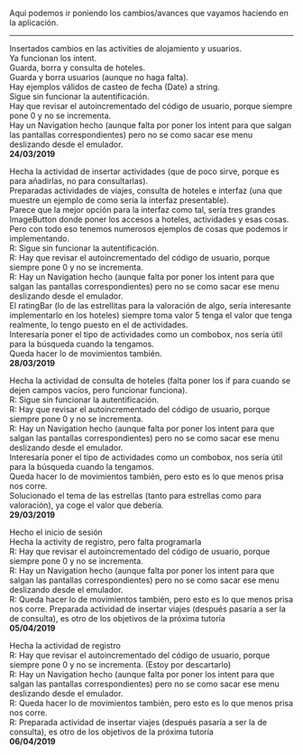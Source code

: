Aqui podemos ir poniendo los cambios/avances que vayamos haciendo en la aplicación.

---------------------------------------------

Insertados cambios en las activities de alojamiento y usuarios.  
Ya funcionan los intent.  
Guarda, borra y consulta de hoteles.  
Guarda y borra usuarios (aunque no haga falta).  
Hay ejemplos válidos de casteo de fecha (Date) a string.  
Sigue sin funcionar la autentificación.  
Hay que revisar el autoincrementado del código de usuario, porque siempre pone 0 y no se incrementa.  
Hay un Navigation hecho (aunque falta por poner los intent para que salgan las pantallas correspondientes) pero no se como sacar ese menu deslizando desde el emulador.  
**24/03/2019**  

Hecha la actividad de insertar actividades (que de poco sirve, porque es para añadirlas, no para consultarlas).  
Preparadas actividades de viajes, consulta de hoteles e interfaz (una que muestre un ejemplo de como sería la interfaz presentable).  
Parece que la mejor opción para la interfaz como tal, sería tres grandes ImageButton donde poner los accesos a hoteles, actividades y esas cosas.  
Pero con todo eso tenemos numerosos ejemplos de cosas que podemos ir implementando.  
R: Sigue sin funcionar la autentificación.  
R: Hay que revisar el autoincrementado del código de usuario, porque siempre pone 0 y no se incrementa.  
R: Hay un Navigation hecho (aunque falta por poner los intent para que salgan las pantallas correspondientes) pero no se como sacar ese menu deslizando desde el emulador.  
El ratingBar (lo de las estrellitas para la valoración de algo, sería interesante implementarlo en los hoteles) siempre toma valor 5 tenga el valor que tenga realmente, lo tengo puesto en el de actividades.  
Interesaría poner el tipo de actividades como un combobox, nos sería útil para la búsqueda cuando la tengamos.  
Queda hacer lo de movimientos también.  
**28/03/2019**  
  
Hecha la actividad de consulta de hoteles (falta poner los if para cuando se dejen campos vacíos, pero funcionar funciona).  
R: Sigue sin funcionar la autentificación.  
R: Hay que revisar el autoincrementado del código de usuario, porque siempre pone 0 y no se incrementa.  
R: Hay un Navigation hecho (aunque falta por poner los intent para que salgan las pantallas correspondientes) pero no se como sacar ese menu deslizando desde el emulador.  
Interesaría poner el tipo de actividades como un combobox, nos sería útil para la búsqueda cuando la tengamos.  
Queda hacer lo de movimientos también, pero esto es lo que menos prisa nos corre.   
Solucionado el tema de las estrellas (tanto para estrellas como para valoración), ya coge el valor que debería.  
**29/03/2019**  
  
Hecho el inicio de sesión  
Hecha la activity de registro, pero falta programarla  
R: Hay que revisar el autoincrementado del código de usuario, porque siempre pone 0 y no se incrementa.  
R: Hay un Navigation hecho (aunque falta por poner los intent para que salgan las pantallas correspondientes) pero no se como sacar ese menu deslizando desde el emulador.  
R: Queda hacer lo de movimientos también, pero esto es lo que menos prisa nos corre. 
Preparada actividad de insertar viajes (después pasaría a ser la de consulta), es otro de los objetivos de la próxima tutoría  
**05/04/2019**  
  
Hecha la actividad de registro  
R: Hay que revisar el autoincrementado del código de usuario, porque siempre pone 0 y no se incrementa. (Estoy por descartarlo)  
R: Hay un Navigation hecho (aunque falta por poner los intent para que salgan las pantallas correspondientes) pero no se como sacar ese menu deslizando desde el emulador.  
R: Queda hacer lo de movimientos también, pero esto es lo que menos prisa nos corre.  
R: Preparada actividad de insertar viajes (después pasaría a ser la de consulta), es otro de los objetivos de la próxima tutoría  
**06/04/2019**  
